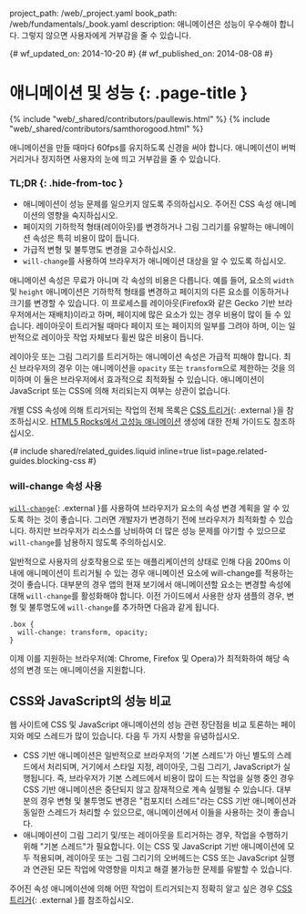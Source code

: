 project_path: /web/_project.yaml
book_path: /web/fundamentals/_book.yaml
description: 애니메이션은 성능이 우수해야 합니다. 그렇지 않으면 사용자에게 거부감을 줄 수 있습니다.

{# wf_updated_on: 2014-10-20 #}
{# wf_published_on: 2014-08-08 #}

# 애니메이션 및 성능 {: .page-title }

{% include "web/_shared/contributors/paullewis.html" %}
{% include "web/_shared/contributors/samthorogood.html" %}


애니메이션을 만들 때마다 60fps를 유지하도록 신경을 써야 합니다. 애니메이션이 버벅거리거나 정지하면 사용자의 눈에 띄고 거부감을 줄 수 있습니다.

### TL;DR {: .hide-from-toc }
- 애니메이션이 성능 문제를 일으키지 않도록 주의하십시오. 주어진 CSS 속성 애니메이션의 영향을 숙지하십시오.
- 페이지의 기하학적 형태(레이아웃)를 변경하거나 그림 그리기를 유발하는 애니메이션 속성은 특히 비용이 많이 듭니다.
- 가급적 변형 및 불투명도 변경을 고수하십시오.
- <code>will-change</code>를 사용하여 브라우저가 애니메이션 대상을 알 수 있도록 하십시오.


애니메이션 속성은 무료가 아니며 각 속성의 비용은 다릅니다. 예를 들어, 요소의 `width` 및 `height` 애니메이션은 기하학적 형태를 변경하고 페이지의 다른 요소를 이동하거나 크기를 변경할 수 있습니다. 이 프로세스를 레이아웃(Firefox와 같은 Gecko 기반 브라우저에서는 재배치)이라고 하며, 페이지에 많은 요소가 있는 경우 비용이 많이 들 수 있습니다. 레이아웃이 트리거될 때마다 페이지 또는 페이지의 일부를 그려야 하며, 이는 일반적으로 레이아웃 작업 자체보다 휠씬 많은 비용이 듭니다.

레이아웃 또는 그림 그리기를 트리거하는 애니메이션 속성은 가급적 피해야 합니다. 최신 브라우저의 경우 이는 애니메이션을 `opacity` 또는 `transform`으로 제한하는 것을 의미하며 이 둘은 브라우저에서 효과적으로 최적화될 수 있습니다. 애니메이션이 JavaScript 또는 CSS에 의해 처리되는지 여부는 상관이 없습니다.

개별 CSS 속성에 의해 트리거되는 작업의 전체 목록은 [CSS 트리거](http://csstriggers.com){: .external }을 참조하십시오. [HTML5 Rocks에서 고성능 애니메이션](http://www.html5rocks.com/en/tutorials/speed/high-performance-animations/) 생성에 대한 전체 가이드도 참조하십시오.

{# include shared/related_guides.liquid inline=true list=page.related-guides.blocking-css #}

### will-change 속성 사용

[`will-change`](http://dev.w3.org/csswg/css-will-change/){: .external }를 사용하여 브라우저가 요소의 속성 변경 계획을 알 수 있도록 하는 것이 좋습니다. 그러면 개발자가 변경하기 전에 브라우저가 최적화할 수 있습니다. 하지만 브라우저가 리소스를 낭비하여 더 많은 성능 문제를 야기할 수 있으므로 `will-change`를 남용하지 않도록 주의하십시오.

일반적으로 사용자의 상호작용으로 또는 애플리케이션의 상태로 인해 다음 200ms 이내에 애니메이션이 트리거될 수 있는 경우 애니메이션 요소에 will-change를 적용하는 것이 좋습니다. 대부분의 경우 앱의 현재 보기에서 애니메이션할 요소는 변경할 속성에 대해 `will-change`를 활성화해야 합니다. 이전 가이드에서 사용한 상자 샘플의 경우, 변형 및 불투명도에 `will-change`를 추가하면 다음과 같게 됩니다.


    .box {
      will-change: transform, opacity;
    }
    

이제 이를 지원하는 브라우저(예: Chrome, Firefox 및 Opera)가 최적화하여 해당 속성의 변경 또는 애니메이션을 지원합니다.

## CSS와 JavaScript의 성능 비교

웹 사이트에 CSS 및 JavaScript 애니메이션의 성능 관련 장단점을 비교 토론하는 페이지와 메모 스레드가 많이 있습니다. 다음 두 가지 사항을 유념하십시오.

* CSS 기반 애니메이션은 일반적으로 브라우저의 '기본 스레드'가 아닌 별도의 스레드에서 처리되며, 거기에서 스타일 지정, 레이아웃, 그림 그리기, JavaScript가 실행됩니다. 즉, 브라우저가 기본 스레드에서 비용이 많이 드는 작업을 실행 중인 경우 CSS 기반 애니메이션은 중단되지 않고 잠재적으로 계속 실행될 수 있습니다. 대부분의 경우 변형 및 불투명도 변경은 "컴포지터 스레드"라는 CSS 기반 애니메이션과 동일한 스레드가 처리할 수 있으므로, 애니메이션에서 이들을 사용하는 것이 좋습니다.
* 애니메이션이 그림 그리기 및/또는 레이아웃을 트리거하는 경우, 작업을 수행하기 위해 "기본 스레드"가 필요합니다. 이는 CSS 및 JavaScript 기반 애니메이션에 모두 적용되며, 레이아웃 또는 그림 그리기의 오버헤드는 CSS 또는 JavaScript 실행과 연관된 모든 작업에 악영향을 미치고 해결 불가능한 문제를 유발할 수 있습니다.

주어진 속성 애니메이션에 의해 어떤 작업이 트리거되는지 정확히 알고 싶은 경우 [CSS 트리거](http://csstriggers.com){: .external }를 참조하십시오.


